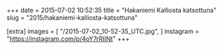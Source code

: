 +++
date = 2015-07-02 10:52:35
title = "Hakaniemi Kalliosta katsottuna"
slug = "2015/hakaniemi-kalliosta-katsottuna"

[extra]
images = [
    "/2015-07-02_10-52-35_UTC.jpg",
]
instagram = "https://instagram.com/p/4oY7rRIINt"
+++

